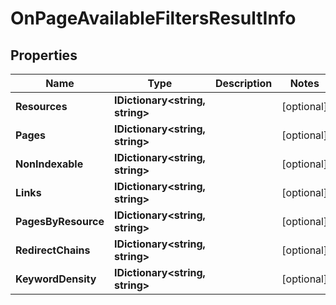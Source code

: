# OnPageAvailableFiltersResultInfo


## Properties

| Name | Type | Description | Notes |
|------------ | ------------- | ------------- | -------------|
**Resources** | **IDictionary<string, string>** |  |[optional]|
**Pages** | **IDictionary<string, string>** |  |[optional]|
**NonIndexable** | **IDictionary<string, string>** |  |[optional]|
**Links** | **IDictionary<string, string>** |  |[optional]|
**PagesByResource** | **IDictionary<string, string>** |  |[optional]|
**RedirectChains** | **IDictionary<string, string>** |  |[optional]|
**KeywordDensity** | **IDictionary<string, string>** |  |[optional]|